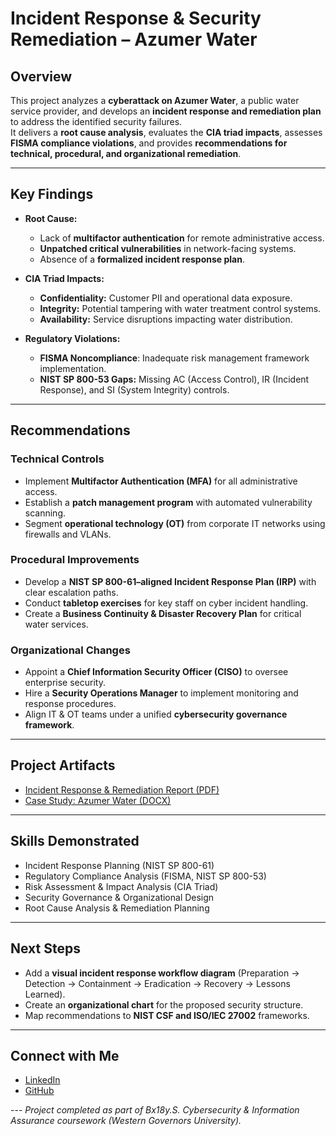 # Incident Response & Security Remediation – Azumer Water

## Overview
This project analyzes a **cyberattack on Azumer Water**, a public water service provider, and develops an **incident response and remediation plan** to address the identified security failures.  
It delivers a **root cause analysis**, evaluates the **CIA triad impacts**, assesses **FISMA compliance violations**, and provides **recommendations for technical, procedural, and organizational remediation**.

---

## Key Findings
- **Root Cause:**  
  - Lack of **multifactor authentication** for remote administrative access.  
  - **Unpatched critical vulnerabilities** in network-facing systems.  
  - Absence of a **formalized incident response plan**.  

- **CIA Triad Impacts:**  
  - **Confidentiality:** Customer PII and operational data exposure.  
  - **Integrity:** Potential tampering with water treatment control systems.  
  - **Availability:** Service disruptions impacting water distribution.  

- **Regulatory Violations:**  
  - **FISMA Noncompliance**: Inadequate risk management framework implementation.  
  - **NIST SP 800-53 Gaps:** Missing AC (Access Control), IR (Incident Response), and SI (System Integrity) controls.

---

## Recommendations
### **Technical Controls**
- Implement **Multifactor Authentication (MFA)** for all administrative access.  
- Establish a **patch management program** with automated vulnerability scanning.  
- Segment **operational technology (OT)** from corporate IT networks using firewalls and VLANs.  

### **Procedural Improvements**
- Develop a **NIST SP 800-61–aligned Incident Response Plan (IRP)** with clear escalation paths.  
- Conduct **tabletop exercises** for key staff on cyber incident handling.  
- Create a **Business Continuity & Disaster Recovery Plan** for critical water services.  

### **Organizational Changes**
- Appoint a **Chief Information Security Officer (CISO)** to oversee enterprise security.  
- Hire a **Security Operations Manager** to implement monitoring and response procedures.  
- Align IT & OT teams under a unified **cybersecurity governance framework**.

---

## Project Artifacts
- [Incident Response & Remediation Report (PDF)](./docs/Managing-Information-Security-Analysis-Response.pdf)  
- [Case Study: Azumer Water (DOCX)](./docs/Case-Study-Azumer-Water.docx)

---

## Skills Demonstrated
- Incident Response Planning (NIST SP 800-61)  
- Regulatory Compliance Analysis (FISMA, NIST SP 800-53)  
- Risk Assessment & Impact Analysis (CIA Triad)  
- Security Governance & Organizational Design  
- Root Cause Analysis & Remediation Planning  

---

## Next Steps
- Add a **visual incident response workflow diagram** (Preparation → Detection → Containment → Eradication → Recovery → Lessons Learned).  
- Create an **organizational chart** for the proposed security structure.  
- Map recommendations to **NIST CSF and ISO/IEC 27002** frameworks.

---

## Connect with Me
- [LinkedIn](https://www.linkedin.com/in/deitle/)  
- [GitHub](https://github.com/shanedeitle)  

--- *Project completed as part of Bx18y.S. Cybersecurity & Information Assurance coursework (Western 
Governors University).*
